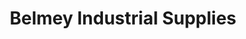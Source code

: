 ---
title: "Belmey Industrial Supplies"
url: /cwmbran/belmey-industrial-supplies/
shop: hardware
---